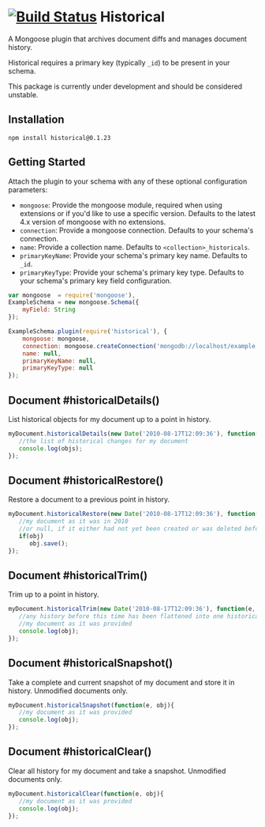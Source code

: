 [![Build Status](https://secure.travis-ci.org/stennettm/historical.png)](http://travis-ci.org/stennettm/historical)
Historical
==========

A Mongoose plugin that archives document diffs and manages document history.

Historical requires a primary key (typically `_id`) to be present in your schema.

This package is currently under development and should be considered unstable.

Installation
------------

`npm install historical@0.1.23`

Getting Started
---------------

Attach the plugin to your schema with any of these optional configuration parameters:

- `mongoose`: Provide the mongoose module, required when using extensions or if you'd like to use a specific version. Defaults to the latest 4.x version of mongoose with no extensions.
- `connection`: Provide a mongoose connection. Defaults to your schema's connection.
- `name`: Provide a collection name. Defaults to `<collection>_historicals`.
- `primaryKeyName`: Provide your schema's primary key name. Defaults to `_id`.
- `primaryKeyType`: Provide your schema's primary key type. Defaults to your schema's primary key field configuration.

```javascript
var mongoose  = require('mongoose'),
ExampleSchema = new mongoose.Schema({
    myField: String
});

ExampleSchema.plugin(require('historical'), {
    mongoose: mongoose,
    connection: mongoose.createConnection('mongodb://localhost/example'),
    name: null,
    primaryKeyName: null,
    primaryKeyType: null
});
```

Document #historicalDetails()
---------------------------------------------------------

List historical objects for my document up to a point in history.

```javascript
myDocument.historicalDetails(new Date('2010-08-17T12:09:36'), function(e, objs){
   //the list of historical changes for my document
   console.log(objs);
});
```

Document #historicalRestore()
---------------------------------------------------------

Restore a document to a previous point in history.

```javascript
myDocument.historicalRestore(new Date('2010-08-17T12:09:36'), function(e, obj){
   //my document as it was in 2010
   //or null, if it either had not yet been created or was deleted before this time
   if(obj)
      obj.save();
});
```

Document #historicalTrim()
------------------------------------------------------

Trim up to a point in history.

```javascript
myDocument.historicalTrim(new Date('2010-08-17T12:09:36'), function(e, obj){
   //any history before this time has been flattened into one historical document
   //my document as it was provided
   console.log(obj);
});
```

Document #historicalSnapshot()
-----------------------------------------------

Take a complete and current snapshot of my document and store it in history. Unmodified documents only.

```javascript
myDocument.historicalSnapshot(function(e, obj){
   //my document as it was provided
   console.log(obj);
});
```

Document #historicalClear()
--------------------------------------------

Clear all history for my document and take a snapshot. Unmodified documents only.

```javascript
myDocument.historicalClear(function(e, obj){
   //my document as it was provided
   console.log(obj);
});
```
